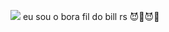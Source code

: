 ![](https://bluebus-wp.s3.amazonaws.com/wp-content/uploads/2013/05/21-baby-custom1.gif)
eu sou o bora fil do bill rs
😈👿😈👿
